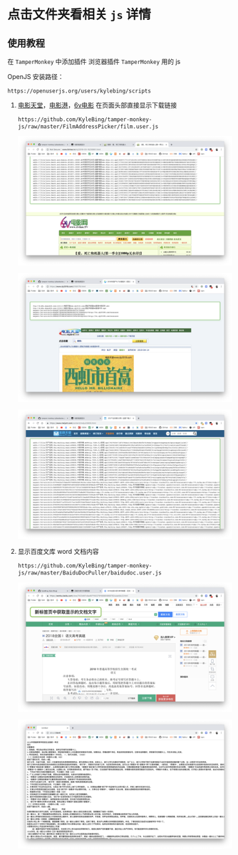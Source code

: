 # 点击文件夹看相关 `js` 详情


## 使用教程

在 `TamperMonkey` 中添加插件
浏览器插件  `TamperMonkey` 用的 js


OpenJS 安装路径：

```
https://openuserjs.org/users/kylebing/scripts
```


1. [电影天堂](https://www.dy2018.com/)，[电影港](http://www.dygang.net)，[6v电影](http://www.6vhao.tv/) 在页面头部直接显示下载链接

    ```
    https://github.com/KyleBing/tamper-monkey-js/raw/master/FilmAddressPicker/film.user.js
    ```
    
    ![6v电影](https://github.com/KyleBing/tamper-monkey-js/blob/master/FilmAddressPicker/imgs/6v%E7%94%B5%E5%BD%B1.png?raw=true)
    
    ![电影天堂](https://github.com/KyleBing/tamper-monkey-js/blob/master/FilmAddressPicker/imgs/%E7%94%B5%E5%BD%B1%E5%A4%A9%E5%A0%82.png?raw=true)
    
    ![美剧天堂](https://github.com/KyleBing/tamper-monkey-js/blob/master/FilmAddressPicker/imgs/%E7%BE%8E%E5%89%A7%E5%A4%A9%E5%A0%82.png?raw=true)
    
    
2. 显示百度文库 word 文档内容
    ```
    https://github.com/KyleBing/tamper-monkey-js/raw/master/BaiduDocPuller/baidudoc.user.js
    ```

    
    ![原百度文档内容](https://github.com/KyleBing/tamper-monkey-js/blob/master/BaiduDocPuller/imgs/%E7%99%BE%E5%BA%A6%E6%96%87%E5%BA%93%E5%86%85%E5%AE%B9.png?raw=true)
    
    ![文字内容](https://github.com/KyleBing/tamper-monkey-js/blob/master/BaiduDocPuller/imgs/%E6%96%87%E5%AD%97%E5%86%85%E5%AE%B9.png?raw=true)
